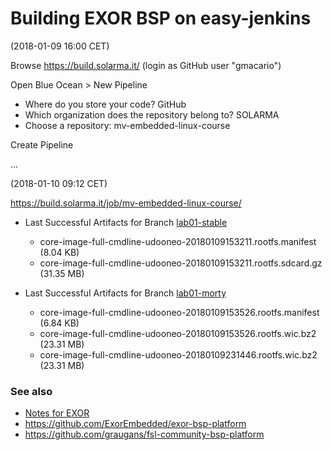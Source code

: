# Building EXOR BSP on easy-jenkins

(2018-01-09 16:00 CET)

Browse <https://build.solarma.it/> (login as GitHub user "gmacario")

Open Blue Ocean > New Pipeline

* Where do you store your code? GitHub
* Which organization does the repository belong to? SOLARMA
* Choose a repository: mv-embedded-linux-course

Create Pipeline

...

(2018-01-10 09:12 CET)

<https://build.solarma.it/job/mv-embedded-linux-course/>

* Last Successful Artifacts for Branch [lab01-stable](https://build.solarma.it/job/mv-embedded-linux-course/job/lab01-stable/)
  - core-image-full-cmdline-udooneo-20180109153211.rootfs.manifest (8.04 KB)
  - core-image-full-cmdline-udooneo-20180109153211.rootfs.sdcard.gz	(31.35 MB)

* Last Successful Artifacts for Branch [lab01-morty](https://build.solarma.it/job/mv-embedded-linux-course/job/lab01-morty/)
	- core-image-full-cmdline-udooneo-20180109153526.rootfs.manifest (6.84 KB)
	- core-image-full-cmdline-udooneo-20180109153526.rootfs.wic.bz2 (23.31 MB)
	- core-image-full-cmdline-udooneo-20180109231446.rootfs.wic.bz2 (23.31 MB)

### See also

* [Notes for EXOR](https://gist.github.com/gmacario/33461e84e0d6377796ba6780b36e9f7d)
* <https://github.com/ExorEmbedded/exor-bsp-platform>
* <https://github.com/graugans/fsl-community-bsp-platform>

<!-- EOF -->